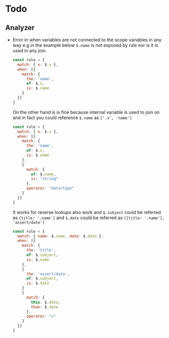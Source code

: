 # Todo

## Analyzer

- Error in when variables are not connected to the scope variables in any way e.g in the example below `$.name` is not exposed by rule nor is it is used in any join.

  ```js
  const rule = {
    match: { x: $.x },
    when: [{
      match: {
        the: 'name',
        of: $.x,
        is: $.name
      }
    }]
  }
  ```

  On the other hand is is fine because internal variable is used to join on and in fact you could reference `$.name` as `['.x', 'name']`

  ```js
  const rule = {
    match: { x: $.x },
    when: [{
      match: {
        the: 'name',
        of: $.x,
        is: $.name
      },
      {
        match: {
          of: $.name,
          is: "string"
        },
        operator: "data/type"
      }
    }]
  }
  ```

  It works for reverse lookups also work and `$.subject` could be referred as `{title: '.name'}` and `$.date` could be referred as `[{title: '.name'}, 'assert/date']`

  ```js
  const rule = {
    match: { name: $.name, date: $.date },
    when: [{
      match: {
        the: 'title',
        of: $.subject,
        is: $.name
      },
      {
        the: 'assert/data',
        of: $.subject,
        is: $.date
      }
      {
        match: {
          this: $.data,
          than: $.date
        },
        operator: "<"
      }
    }]
  }
  ```
